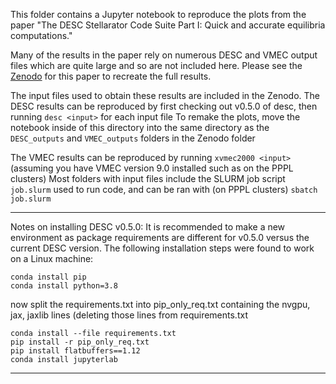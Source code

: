This folder contains a Jupyter notebook to reproduce the plots from the paper "The DESC Stellarator Code Suite Part I: Quick and accurate equilibria computations."

Many of the results in the paper rely on numerous DESC and VMEC output files which are quite large and so are not included here. Please see the [Zenodo](https://doi.org/10.5281/zenodo.6539680) for this paper to recreate the full results.

The input files used to obtain these results are included in the Zenodo.
The DESC results can be reproduced by first checking out v0.5.0 of desc, then running `desc <input>` for each input file
To remake the plots, move the notebook inside of this directory into the same directory as the `DESC_outputs` and `VMEC_outputs` folders in the Zenodo folder

The VMEC results can be reproduced by running `xvmec2000 <input>` (assuming you have VMEC version 9.0 installed such as on the PPPL clusters)
Most folders with input files include the SLURM job script `job.slurm` used to run code, and can be ran with (on PPPL clusters) `sbatch job.slurm`

---------------------------------------------------------
Notes on installing DESC v0.5.0: It is recommended to make a new environment as package requirements are different for v0.5.0 versus the current DESC version. The following installation steps were found to work on a Linux machine:

```
conda install pip
conda install python=3.8
```
now split the requirements.txt into pip_only_req.txt containing the nvgpu, jax, jaxlib lines (deleting those lines from requirements.txt
```
conda install --file requirements.txt
pip install -r pip_only_req.txt
pip install flatbuffers==1.12
conda install jupyterlab
```
---------------------------------------------------------

